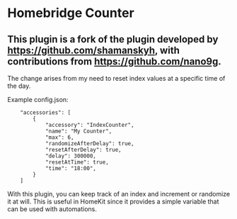 
# Homebridge Counter

## This plugin is a fork of the plugin developed by https://github.com/shamanskyh, with contributions from https://github.com/nano9g.

The change arises from my need to reset index values at a specific time of the day.

Example config.json:

```
    "accessories": [
        {
            "accessory": "IndexCounter",
            "name": "My Counter",
            "max": 6,
            "randomizeAfterDelay": true,
            "resetAfterDelay": true,
            "delay": 300000,
            "resetAtTime": true,
            "time": "18:00",
        }
    ]

```

With this plugin, you can keep track of an index and increment or randomize it at will. This is useful in HomeKit since it provides a simple variable that can be used with automations.



